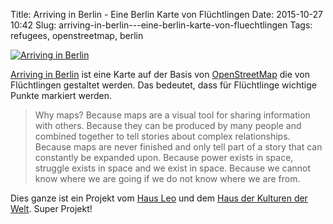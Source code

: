 Title: Arriving in Berlin - Eine Berlin Karte von Flüchtlingen
Date: 2015-10-27 10:42
Slug: arriving-in-berlin---eine-berlin-karte-von-fluechtlingen
Tags: refugees, openstreetmap, berlin

[![Arriving in Berlin]({filename}/images/arriving_in_berlin.jpg)](http://arriving-in-berlin.de/)

[Arriving in Berlin](http://arriving-in-berlin.de/) ist eine Karte auf der Basis von [OpenStreetMap](http://www.openstreetmap.org/) die von Flüchtlingen gestaltet werden. Das bedeutet, dass für Flüchtlinge wichtige Punkte markiert werden.

> Why maps? Because maps are a visual tool for sharing information with others. Because they can be produced by many people and combined together to tell stories about complex relationships. Because maps are never finished and only tell part of a story that can constantly be expanded upon. Because power exists in space, struggle exists in space and we exist in space. Because we cannot know where we are going if we do not know where we are from.

Dies ganze ist ein Projekt vom [Haus Leo](http://www.berliner-stadtmission.de/haus-leo) und dem [Haus der Kulturen der Welt](http://www.hkw.de/). Super Projekt!
